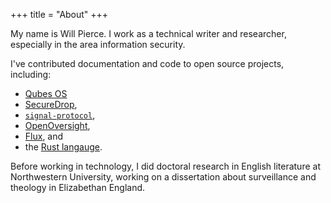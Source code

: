+++
title = "About"
+++

My name is Will Pierce.
I work as a technical writer and researcher, especially in the area information security.

I've contributed documentation and code to open source projects, including:

- [Qubes OS](https://qubes-os.org)
- [SecureDrop](https://github.com/freedomofpress/securedrop),
- [`signal-protocol`](https://github.com/freedomofpress/signal-protocol),
- [OpenOversight](https://github.com/lucyparsons/OpenOversight),
- [Flux](https://github.com/influxdata/flux), and
- the [Rust langauge](https://github.com/rust-lang/rust).

Before working in technology,
I did doctoral research in English literature at Northwestern University,
working on a dissertation about surveillance and theology in Elizabethan England.

